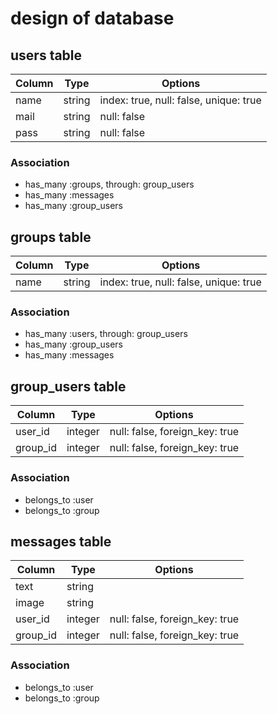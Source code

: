 # design of database

## users table
|Column|Type  |Options                               |
|------|----  |--------------------------------------|
|name  |string|index: true, null: false, unique: true|
|mail  |string|null: false                           |
|pass  |string|null: false                           |

### Association
- has_many :groups, through: group_users
- has_many :messages
- has_many :group_users

## groups table
|Column|Type  |Options                               |
|------|------|--------------------------------------|
|name  |string|index: true, null: false, unique: true|

### Association
- has_many :users, through: group_users
- has_many :group_users
- has_many :messages

## group_users table
|Column|Type|Options|
|--------|-------|------------------------------|
|user_id |integer|null: false, foreign_key: true|
|group_id|integer|null: false, foreign_key: true|

### Association
- belongs_to :user
- belongs_to :group

## messages table
|Column  |Type   |Options                       |
|--------|-------|------------------------------|
|text    |string |                              |
|image   |string |                              |
|user_id |integer|null: false, foreign_key: true|
|group_id|integer|null: false, foreign_key: true|

### Association
- belongs_to :user
- belongs_to :group
